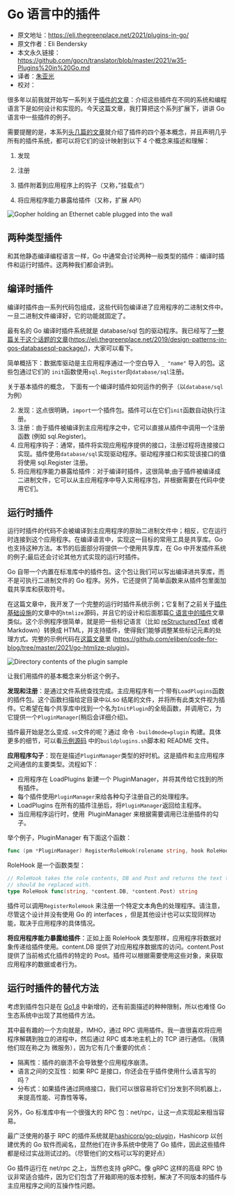 # Go 语言中的插件

- 原文地址：https://eli.thegreenplace.net/2021/plugins-in-go/
- 原文作者：Eli Bendersky
- 本文永久链接：https://github.com/gocn/translator/blob/master/2021/w35-Plugins%20in%20Go.md
- 译者：[朱亚光](https://github.com/zhuyaguang)
- 校对：

很多年以前我就开始写一系列关于[插件的文章](https://eli.thegreenplace.net/tag/plugins)：介绍这些插件在不同的系统和编程语言下是如何设计和实现的。今天这篇文章，我打算把这个系列扩展下，讲讲 Go 语言中一些插件的例子。

需要提醒的是，本系列[头几篇的文章](https://eli.thegreenplace.net/2012/08/07/fundamental-concepts-of-plugin-infrastructures)就介绍了插件的四个基本概念，并且声明几乎所有的插件系统，都可以将它们的设计映射到以下 4 个概念来描述和理解：

1. 发现

2. 注册

3. 插件附着到应用程序上的钩子（又称，”挂载点“）

4. 将应用程序能力暴露给插件（又称，扩展 API）

   

![Gopher holding an Ethernet cable plugged into the wall](https://eli.thegreenplace.net/images/2021/gopherplug.png)

## 两种类型插件

和其他静态编译编程语言一样，Go 中通常会讨论两种一般类型的插件：编译时插件和运行时插件。这两种我们都会讲到。

## 编译时插件

编译时插件由一系列代码包组成，这些代码包编译进了应用程序的二进制文件中。一旦二进制文件编译好，它的功能就固定了。

最有名的 Go 编译时插件系统就是 database/sql 包的驱动程序。我已经写了[一整篇关于这个话题的文章](https://eli.thegreenplace.net/2019/design-patterns-in-gos-databasesql-package/)(https://eli.thegreenplace.net/2019/design-patterns-in-gos-databasesql-package/)，大家可以看下。

简单概括下：数据库驱动是主应用程序通过一个空白导入 `_ "name"` 导入的包。这些包通过它们的 `init`函数使用`sql.Register`向`database/sql`注册。

关于基本插件的概念， 下面有一个编译时插件如何运作的例子（以`database/sql`为例）

2.  发现：这点很明确，`import`一个插件包。插件可以在它们`init`函数自动执行注册。
4.  注册：由于插件被编译到主应用程序之中，它可以直接从插件中调用一个注册函数 (例如 sql.Register)。
6.  应用程序钩子：通常，插件将实现应用程序提供的接口，注册过程将连接接口实现。插件使用`database/sql`实现驱动程序。驱动程序接口和实现该接口的值将使用 sql.Register 注册。
7.  将应用程序能力暴露给插件：对于编译时插件，这很简单;由于插件被编译成二进制文件，它可以从主应用程序中导入实用程序包，并根据需要在代码中使用它们。

## 运行时插件

运行时插件的代码不会被编译到主应用程序的原始二进制文件中；相反，它在运行时连接到这个应用程序。在编译语言中，实现这一目标的常用工具是共享库。Go 也支持这种方法。本节的后面部分将提供一个使用共享库，在 Go 中开发插件系统的例子;最后还会讨论其他方式实现的运行时插件。

Go 自带一个内置在标准库中的插件包。这个包让我们可以写出编译进共享库，而不是可执行二进制文件的 Go 程序。另外，它还提供了简单函数来从插件包里面加载共享库和获取符号。

在这篇文章中，我开发了一个完整的运行时插件系统示例；它复制了之前关于[插件基础设施](https://eli.thegreenplace.net/2012/08/07/fundamental-concepts-of-plugin-infrastructures)的文章中的`htmlize`源码，并且它的设计和后面那篇[C 语言中的插件](https://eli.thegreenplace.net/2012/08/24/plugins-in-c)文章类似。这个示例程序很简单，就是把一些标记语言（比如 [reStructuredText](https://en.wikipedia.org/wiki/ReStructuredText) 或者 Markdown）转换成 HTML，并支持插件，使得我们能够调整某些标记元素的处理方式。完整的示例代码在[这篇文章](https://github.com/eliben/code-for-blog/tree/master/2021/go-htmlize-plugin)里 (https://github.com/eliben/code-for-blog/tree/master/2021/go-htmlize-plugin)。

![Directory contents of the plugin sample](https://eli.thegreenplace.net/images/2021/plugin-dir-contents.png)

让我们用插件的基本概念来分析这个例子。

**发现和注册**：是通过文件系统查找完成。主应用程序有一个带有`LoadPlugins`函数的插件包。这个函数扫描给定目录中以.so 结尾的文件，并将所有此类文件视为插件。它希望在每个共享库中找到一个名为`InitPlugin`的全局函数，并调用它，为它提供一个`PluginManager`(稍后会详细介绍)。

插件最开始是怎么变成`.so`文件的呢？通过 命令 `-buildmode=plugin` 构建。具体更多的细节，可以看[示例源码](https://github.com/eliben/code-for-blog/blob/master/2021/go-htmlize-plugin/) 中的`buildplugins.sh`脚本和 README 文件。

**应用程序勾子**：现在是描述`PluginManager`类型的好时机。这是插件和主应用程序之间通信的主要类型。流程如下：

-   应用程序在 LoadPlugins 新建一个 PluginManager，并将其传给它找到的所有插件。
-   每个插件使用`PluginManager`来给各种勾子注册自己的处理程序。
-   LoadPlugins 在所有的插件注册后，将`PluginManager`返回给主程序。
-   当应用程序运行时，使用  PluginManager 来根据需要调用已注册插件的勾子。

举个例子，PluginManager 有下面这个函数：

~~~go
func (pm *PluginManager) RegisterRoleHook(rolename string, hook RoleHook)
~~~

RoleHook 是一个函数类型：

~~~go
// RoleHook takes the role contents, DB and Post and returns the text this role
// should be replaced with.
type RoleHook func(string, *content.DB, *content.Post) string
~~~

插件可以调用`RegisterRoleHook` 来注册一个特定文本角色的处理程序。请注意，尽管这个设计并没有使用 Go 的 interfaces ，但是其他设计也可以实现同样功能，取决于应用程序的具体情况。

**将应用程序能力暴露给插件**：正如上面 RoleHook 类型那样，应用程序将数据对象传递给插件使用。content.DB 提供了对应用程序数据库的访问。content.Post 提供了当前格式化插件的特定的 Post。插件可以根据需要使用这些对象，来获取应用程序的数据或者行为。

## 运行时插件的替代方法

考虑到插件包只是在 [Go1.8](https://golang.org/doc/go1.8) 中新增的，还有前面描述的种种限制，所以也难怪 Go 生态系统中出现了其他插件方法。

其中最有趣的一个方向就是，IMHO，通过 RPC 调用插件。我一直很喜欢将应用程序解耦到独立的进程中，然后通过 RPC 或本地主机上的 TCP 进行通信。（我猜他们现在称之为 微服务），因为它有几个重要的优点：

-   隔离性：插件的崩溃不会导致整个应用程序崩溃。
-   语言之间的交互性：如果 RPC 是接口，你还会在乎插件使用什么语言写的吗？
-   分布式：如果插件通过网络接口，我们可以很容易将它们分发到不同机器上，来提高性能、可靠性等等。

另外，Go 标准库中有一个很强大的 RPC 包：net/rpc，让这一点实现起来相当容易。

最广泛使用的基于 RPC 的插件系统就是[hashicorp/go-plugin](https://github.com/hashicorp/go-plugin)，Hashicorp 以创建优秀的 Go 软件而闻名，显然他们在许多系统中使用了 Go 插件，因此这些插件都是经过实战测试过的。（尽管他们的文档可以写的更好点）

Go 插件运行在 net/rpc 之上，当然也支持 gRPC。像 gRPC 这样的高级 RPC 协议非常适合插件，因为它们包含了开箱即用的版本控制，解决了不同版本的插件与主应用程序之间的互操作性问题。